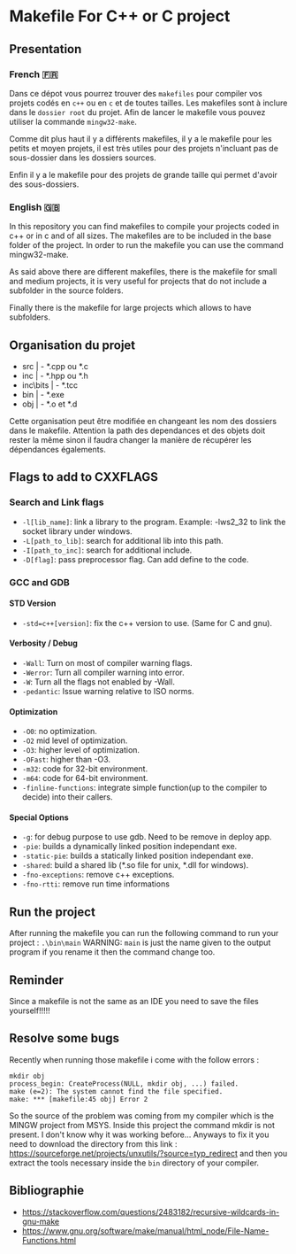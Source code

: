 # Makefile For C++ or C project

## Presentation

### French 🇫🇷 

Dans ce dépot vous pourrez trouver des `makefiles` pour compiler vos projets codés en `c++` ou en `c` et de toutes tailles. Les makefiles sont à inclure dans le `dossier root` du projet. Afin de lancer le makefile vous pouvez utiliser la commande `mingw32-make`.

Comme dit plus haut il y a différents makefiles, il y a le makefile pour les petits et moyen projets, il est très utiles pour des projets n'incluant pas de sous-dossier dans les dossiers sources.

Enfin il y a le makefile pour des projets de grande taille qui permet d'avoir des sous-dossiers.


### English 🇬🇧 

In this repository you can find makefiles to compile your projects coded in c++ or in c and of all sizes. The makefiles are to be included in the base folder of the project. In order to run the makefile you can use the command mingw32-make.

As said above there are different makefiles, there is the makefile for small and medium projects, it is very useful for projects that do not include a subfolder in the source folders.

Finally there is the makefile for large projects which allows to have subfolders.

## Organisation du projet

- src       | - *.cpp ou *.c
- inc       | - *.hpp ou *.h
- inc\bits  | - *.tcc
- bin       | - *.exe
- obj       | - *.o et *.d

Cette organisation peut être modifiée en changeant les nom des dossiers dans le makefile. Attention la path des dependances et des objets doit rester la même sinon il faudra changer la manière de récupérer les dépendances égalements.

## Flags to add to CXXFLAGS
### Search and Link flags
- `-l[lib_name]`: link a library to the program. Example: -lws2_32 to link the socket library under windows.
- `-L[path_to_lib]`: search for additional lib into this path.
- `-I[path_to_inc]`: search for additional include.
- `-D[flag]`: pass preprocessor flag. Can add define to the code.
### GCC and GDB
#### STD Version
- `-std=c++[version]`: fix the c++ version to use. (Same for C and gnu).
#### Verbosity / Debug
- `-Wall`: Turn on most of compiler warning flags.
- `-Werror`: Turn all compiler warning into error.
- `-W`: Turn all the flags not enabled by -Wall.
- `-pedantic`: Issue warning relative to ISO norms.
#### Optimization
- `-O0`: no optimization.
- `-O2` mid level of optimization.
- `-O3`: higher level of optimization.
- `-OFast`: higher than -O3.
- `-m32`: code for 32-bit environment.
- `-m64`: code for 64-bit environment.
- `-finline-functions`: integrate simple function(up to the compiler to decide) into their callers.
#### Special Options
- `-g`: for debug purpose to use gdb. Need to be remove in deploy app.
- `-pie`: builds a dynamically linked position independant exe.
- `-static-pie`: builds a statically linked position independant exe.
- `-shared`: build a shared lib (*.so file for unix, *.dll for windows).
- `-fno-exceptions`: remove c++ exceptions.
- `-fno-rtti`: remove run time informations

## Run the project
After running the makefile you can run the following command to run your project : `.\bin\main`
WARNING: `main` is just the name given to the output program if you rename it then the command change too.

## Reminder
Since a makefile is not the same as an IDE you need to save the files yourself!!!!!

## Resolve some bugs
Recently when running those makefile i come with the follow errors :
```
mkdir obj
process_begin: CreateProcess(NULL, mkdir obj, ...) failed.
make (e=2): The system cannot find the file specified.
make: *** [makefile:45 obj] Error 2
```
So the source of the problem was coming from my compiler which is the MINGW project from MSYS. Inside this project the command mkdir is not present. I don't know why it was working before...
Anyways to fix it you need to download the directory from this link : https://sourceforge.net/projects/unxutils/?source=typ_redirect and then you extract the tools necessary inside the `bin` directory of your compiler.

## Bibliographie

- https://stackoverflow.com/questions/2483182/recursive-wildcards-in-gnu-make
- https://www.gnu.org/software/make/manual/html_node/File-Name-Functions.html
